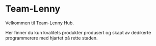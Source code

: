 # Team-Lenny
Velkommen til Team-Lenny Hub.

Her finner du kun kvalitets produkter produsert og skapt av dedikerte programmerere med hjartet på rette staden.
